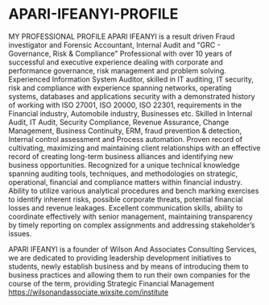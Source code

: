 # APARI-IFEANYI-PROFILE
MY PROFESSIONAL PROFILE
APARI IFEANYI is a result driven Fraud investigator and Forensic Accountant, Internal Audit and "GRC - Governance, Risk & Compliance" Professional with over 10 years of successful and executive experience dealing with corporate and performance governance, risk management and problem solving. Experienced Information System Auditor, skilled in IT auditing, IT security, risk and compliance with experience spanning networks, operating systems, databases and applications security with a demonstrated history of working with ISO 27001, ISO 20000, ISO 22301, requirements in the Financial industry, Automobile industry, Businesses etc. Skilled in Internal Audit, IT Audit, Security Compliance, Revenue Assurance, Change Management, Business Continuity, ERM, fraud prevention & detection, Internal control assessment and Process automation. Proven record of cultivating, maximizing and maintaining client relationships with an effective record of creating long-term business alliances and identifying new business opportunities. Recognized for a unique technical knowledge spanning auditing tools, techniques, and methodologies on strategic, operational, financial and compliance matters within financial industry. Ability to utilize various analytical procedures and bench marking exercises to identify inherent risks, possible corporate threats, potential financial losses and revenue leakages. Excellent communication skills, ability to coordinate effectively with senior management, maintaining transparency by timely reporting on complex assignments and addressing stakeholder’s issues. 

APARI IFEANYI is a founder of Wilson And Associates Consulting Services, we are dedicated to providing leadership development initiatives to students, newly establish business and by means of introducing them to business practices and allowing them to run their own companies for the course of the term, providing Strategic Financial Management https://wilsonandassociate.wixsite.com/institute

